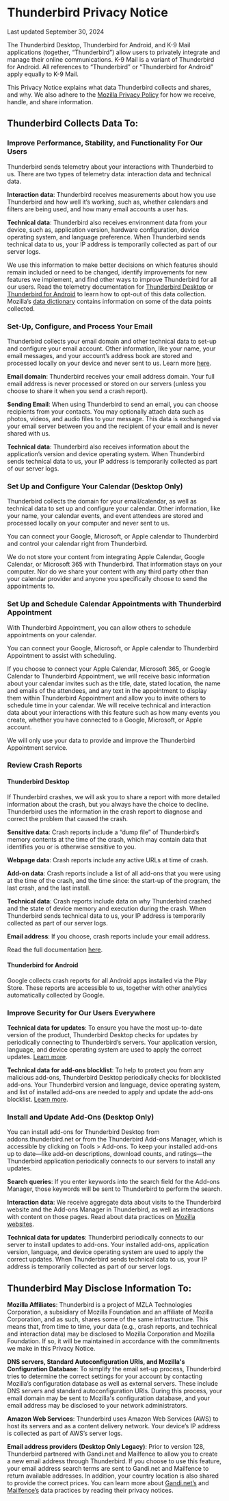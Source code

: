 Thunderbird Privacy Notice
==========================

Last updated September 30, 2024

The Thunderbird Desktop, Thunderbird for Android, and K-9 Mail applications (together, “Thunderbird”) allow users to privately integrate and manage their online communications. K-9 Mail is a variant of Thunderbird for Android. All references to “Thunderbird” or “Thunderbird for Android” apply equally to K-9 Mail.

This Privacy Notice explains what data Thunderbird collects and shares, and why. We also adhere to the [Mozilla Privacy Policy](https://www.mozilla.org/privacy/) for how we receive, handle, and share information.

Thunderbird Collects Data To:
-----------------------------

### Improve Performance, Stability, and Functionality For Our Users

Thunderbird sends telemetry about your interactions with Thunderbird to us. There are two types of telemetry data: interaction data and technical data.

**Interaction data**: Thunderbird receives measurements about how you use Thunderbird and how well it’s working, such as, whether calendars and filters are being used, and how many email accounts a user has.

**Technical data**: Thunderbird also receives environment data from your device, such as, application version, hardware configuration, device operating system, and language preference. When Thunderbird sends technical data to us, your IP address is temporarily collected as part of our server logs.

We use this information to make better decisions on which features should remain included or need to be changed, identify improvements for new features we implement, and find other ways to improve Thunderbird for all our users. Read the telemetry documentation for [Thunderbird Desktop](https://support.mozilla.org/kb/thunderbird-telemetry) or [Thunderbird for Android](https://support.mozilla.org/kb/thunderbird-android-telemetry) to learn how to opt-out of this data collection. Mozilla’s [data dictionary](https://dictionary.telemetry.mozilla.org/) contains information on some of the data points collected.

### Set-Up, Configure, and Process Your Email

Thunderbird collects your email domain and other technical data to set-up and configure your email account. Other information, like your name, your email messages, and your account’s address book are stored and processed locally on your device and never sent to us. Learn more [here](https://support.mozilla.org/kb/automatic-account-configuration).

**Email domain**: Thunderbird receives your email address domain. Your full email address is never processed or stored on our servers (unless you choose to share it when you send a crash report).

**Sending Email**: When using Thunderbird to send an email, you can choose recipients from your contacts. You may optionally attach data such as photos, videos, and audio files to your message. This data is exchanged via your email server between you and the recipient of your email and is never shared with us.

**Technical data**: Thunderbird also receives information about the application’s version and device operating system. When Thunderbird sends technical data to us, your IP address is temporarily collected as part of our server logs.

### Set Up and Configure Your Calendar (Desktop Only)

Thunderbird collects the domain for your email/calendar, as well as technical data to set up and configure your calendar. Other information, like your name, your calendar events, and event attendees are stored and processed locally on your computer and never sent to us.

You can connect your Google, Microsoft, or Apple calendar to Thunderbird and control your calendar right from Thunderbird.

We do not store your content from integrating Apple Calendar, Google Calendar, or Microsoft 365 with Thunderbird. That information stays on your computer. Nor do we share your content with any third party other than your calendar provider and anyone you specifically choose to send the appointments to.

### Set Up and Schedule Calendar Appointments with Thunderbird Appointment

With Thunderbird Appointment, you can allow others to schedule appointments on your calendar.

You can connect your Google, Microsoft, or Apple calendar to Thunderbird Appointment to assist with scheduling.

If you choose to connect your Apple Calendar, Microsoft 365, or Google Calendar to Thunderbird Appointment, we will receive basic information about your calendar invites such as the title, date, stated location, the name and emails of the attendees, and any text in the appointment to display them within Thunderbird Appointment and allow you to invite others to schedule time in your calendar. We will receive technical and interaction data about your interactions with this feature such as how many events you create, whether you have connected to a Google, Microsoft, or Apple account.

We will only use your data to provide and improve the Thunderbird Appointment service.

### Review Crash Reports

#### Thunderbird Desktop

If Thunderbird crashes, we will ask you to share a report with more detailed information about the crash, but you always have the choice to decline. Thunderbird uses the information in the crash report to diagnose and correct the problem that caused the crash.

**Sensitive data**: Crash reports include a “dump file” of Thunderbird’s memory contents at the time of the crash, which may contain data that identifies you or is otherwise sensitive to you.

**Webpage data**: Crash reports include any active URLs at time of crash.

**Add-on data**: Crash reports include a list of all add-ons that you were using at the time of the crash, and the time since: the start-up of the program, the last crash, and the last install.

**Technical data**: Crash reports include data on why Thunderbird crashed and the state of device memory and execution during the crash. When Thunderbird sends technical data to us, your IP address is temporarily collected as part of our server logs.

**Email address**: If you choose, crash reports include your email address.

Read the full documentation [here](https://support.mozilla.org/kb/mozilla-crash-reporter-tb).

#### Thunderbird for Android

Google collects crash reports for all Android apps installed via the Play Store. These reports are accessible to us, together with other analytics automatically collected by Google.

### Improve Security for Our Users Everywhere

**Technical data for updates**: To ensure you have the most up-to-date version of the product, Thunderbird Desktop checks for updates by periodically connecting to Thunderbird’s servers. Your application version, language, and device operating system are used to apply the correct updates. [Learn more](https://support.mozilla.org/kb/thunderbird-makes-unrequested-connections#w_auto-update-checking).

**Technical data for add-ons blocklist**: To help to protect you from any malicious add-ons, Thunderbird Desktop periodically checks for blocklisted add-ons. Your Thunderbird version and language, device operating system, and list of installed add-ons are needed to apply and update the add-ons blocklist. [Learn more](https://support.mozilla.org/kb/thunderbird-makes-unrequested-connections#w_extension-blocklist-updating).

### Install and Update Add-Ons (Desktop Only)

You can install add-ons for Thunderbird Desktop from addons.thunderbird.net or from the Thunderbird Add-ons Manager, which is accessible by clicking on Tools > Add-ons. To keep your installed add-ons up to date—like add-on descriptions, download counts, and ratings—the Thunderbird application periodically connects to our servers to install any updates.

**Search queries**: If you enter keywords into the search field for the Add-ons Manager, those keywords will be sent to Thunderbird to perform the search.

**Interaction data**: We receive aggregate data about visits to the Thunderbird website and the Add-ons Manager in Thunderbird, as well as interactions with content on those pages. Read about data practices on [Mozilla websites](https://www.mozilla.org/privacy/websites/).

**Technical data for updates**: Thunderbird periodically connects to our server to install updates to add-ons. Your installed add-ons, application version, language, and device operating system are used to apply the correct updates. When Thunderbird sends technical data to us, your IP address is temporarily collected as part of our server logs.

Thunderbird May Disclose Information To:
----------------------------------------

**Mozilla Affiliates**: Thunderbird is a project of MZLA Technologies Corporation, a subsidiary of Mozilla Foundation and an affiliate of Mozilla Corporation, and as such, shares some of the same infrastructure. This means that, from time to time, your data (e.g., crash reports, and technical and interaction data) may be disclosed to Mozilla Corporation and Mozilla Foundation. If so, it will be maintained in accordance with the commitments we make in this Privacy Notice.

**DNS servers, Standard Autoconfiguration URIs, and Mozilla's Configuration Database**: To simplify the email set-up process, Thunderbird tries to determine the correct settings for your account by contacting Mozilla’s configuration database as well as external servers. These include DNS servers and standard autoconfiguration URIs. During this process, your email domain may be sent to Mozilla's configuration database, and your email address may be disclosed to your network administrators.

**Amazon Web Services**: Thunderbird uses Amazon Web Services (AWS) to host its servers and as a content delivery network. Your device’s IP address is collected as part of AWS’s server logs.

**Email address providers (Desktop Only Legacy)**: Prior to version 128, Thunderbird partnered with Gandi.net and Mailfence to allow you to create a new email address through Thunderbird. If you choose to use this feature, your email address search terms are sent to Gandi.net and Mailfence to return available addresses. In addition, your country location is also shared to provide the correct prices. You can learn more about [Gandi.net’s](https://contract.gandi.net/v5/contracts/14420/Privacy_Policy_US_2.0_en.pdf) and [Mailfence’s](https://mailfence.com/en/privacy.jsp) data practices by reading their privacy notices.